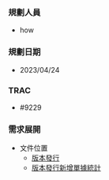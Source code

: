### <div id="user">規劃人員</div>
* how

### <div id="updatedate">規劃日期</div>
* 2023/04/24

### <div id="trac">TRAC</div>
* #9229

### <div id="requirement">需求展開</div>
* 文件位置
    * [版本發行][link_Publish]
    * [版本發行新增單據統計][link_AddFormStatistics]

<!-- 超連結 -->
[link_Publish]:{3}/IDE/Specification/Publish/README
[link_AddFormStatistics]:{3}/IDE/Specification/Publish/AddFormStatistics